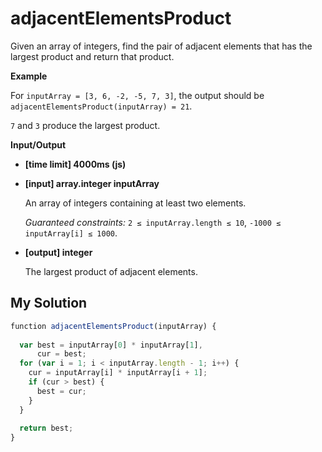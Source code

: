# adjacentElementsProduct
﻿Given an array of integers, find the pair of adjacent elements that has the largest product and return that product.

**Example**

For `inputArray = [3, 6, -2, -5, 7, 3]`, the output should be
`adjacentElementsProduct(inputArray) = 21`.

`7` and `3` produce the largest product.

**Input/Output**

*   **[time limit] 4000ms (js)**

*   **[input] array.integer inputArray**

    An array of integers containing at least two elements.

    _Guaranteed constraints:_
    `2 ≤ inputArray.length ≤ 10`,
    `-1000 ≤ inputArray[i] ≤ 1000`.

*   **[output] integer**

    The largest product of adjacent elements.


## My Solution
```javascript
﻿function adjacentElementsProduct(inputArray) {
​
  var best = inputArray[0] * inputArray[1],
      cur = best;
  for (var i = 1; i < inputArray.length - 1; i++) {
    cur = inputArray[i] * inputArray[i + 1];
    if (cur > best) {
      best = cur;
    }
  }
​
  return best;
}
​
```
